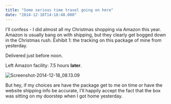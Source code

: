 ```yaml
---
title: "Some serious time travel going on here"
date: "2014-12-18T14:18:48.000"
---
```


I'll confess - I did almost all my Christmas shopping via Amazon this year. Amazon is usually bang on with shipping, but they clearly get bogged down in the Christmas rush. Exhibit 1: the tracking on this package of mine from yesterday.

Delivered just before noon.

Left Amazon facility: 7.5 hours **later**.

![Screenshot-2014-12-18_08.13.09](http://chrishubbs.com/wordpress/wp-content/uploads/2014/12/Screenshot-2014-12-18_08.13.09.png)

But hey, if my choices are have the package get to me on time or have the website shipping info be accurate, I'll happily accept the fact that the box was sitting on my doorstep when I got home yesterday.
